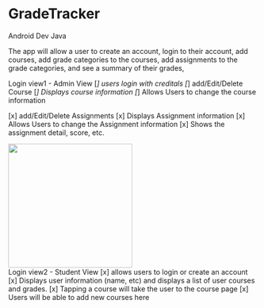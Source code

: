 # GradeTracker 

Android Dev Java 

The app will allow a user to create an account, login to
their account, add courses, add grade categories to the courses, add assignments to the
grade categories, and see a summary of their grades,



Login view1 - Admin View 
   [*] users login with creditals
   [*] add/Edit/Delete Course
   [*] Displays course information
   [*] Allows Users to change the course information

   [x] add/Edit/Delete Assignments
   [x] Displays Assignment information
   [x] Allows Users to change the Assignment information
   [x] Shows the assignment detail, score, etc.
       

<img src= "http://g.recordit.co/8YhvkBbeUe.gif" width=250><br>
Login view2 - Student View 
      [x] allows users to login or create an account
      [x] Displays user information (name, etc) and displays a list of user courses and grades.
      [x] Tapping a course will take the user to the course page
      [x] Users will be able to add new courses here
